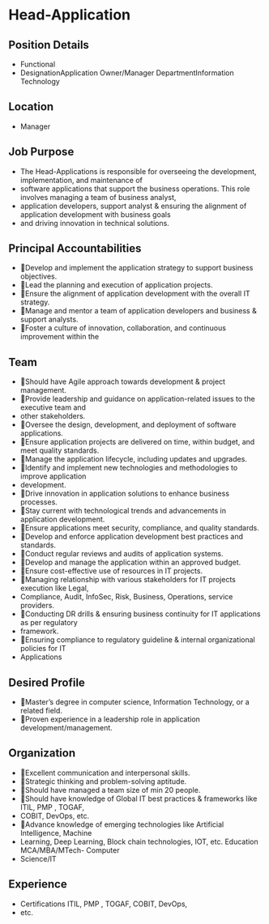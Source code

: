 # Head-Application

## Position Details

* Functional
* DesignationApplication Owner/Manager DepartmentInformation Technology

## Location

* Manager

## Job Purpose

* The Head-Applications is responsible for overseeing the development, implementation, and maintenance of
* software applications that support the business operations. This role involves managing a team of business analyst,
* application developers, support analyst & ensuring the alignment of application development with business goals
* and driving innovation in technical solutions.

## Principal Accountabilities

* Develop and implement the application strategy to support business objectives.
* Lead the planning and execution of application projects.
* Ensure the alignment of application development with the overall IT strategy.
* Manage and mentor a team of application developers and business & support analysts.
* Foster a culture of innovation, collaboration, and continuous improvement within the

## Team

* Should have Agile approach towards development & project management.
* Provide leadership and guidance on application-related issues to the executive team and
* other stakeholders.
* Oversee the design, development, and deployment of software applications.
* Ensure application projects are delivered on time, within budget, and meet quality standards.
* Manage the application lifecycle, including updates and upgrades.
* Identify and implement new technologies and methodologies to improve application
* development.
* Drive innovation in application solutions to enhance business processes.
* Stay current with technological trends and advancements in application development.
* Ensure applications meet security, compliance, and quality standards.
* Develop and enforce application development best practices and standards.
* Conduct regular reviews and audits of application systems.
* Develop and manage the application within an approved budget.
* Ensure cost-effective use of resources in IT projects.
* Managing relationship with various stakeholders for IT projects execution like Legal,
* Compliance, Audit, InfoSec, Risk, Business, Operations, service providers.
* Conducting DR drills & ensuring business continuity for IT applications as per regulatory
* framework.
* Ensuring compliance to regulatory guideline & internal organizational policies for IT
* Applications

## Desired Profile

* Master’s degree in computer science, Information Technology, or a related field.
* Proven experience in a leadership role in application development/management.

## Organization

* Excellent communication and interpersonal skills.
* Strategic thinking and problem-solving aptitude.
* Should have managed a team size of min 20 people.
* Should have knowledge of Global IT best practices & frameworks like ITIL, PMP , TOGAF,
* COBIT, DevOps, etc.
* Advance knowledge of emerging technologies like Artificial Intelligence, Machine
* Learning, Deep Learning, Block chain technologies, IOT, etc.  Education MCA/MBA/MTech- Computer
* Science/IT

## Experience

* Certifications ITIL, PMP , TOGAF, COBIT, DevOps,
* etc.
